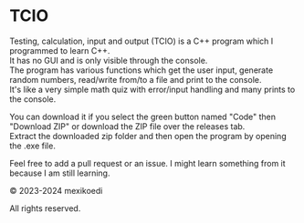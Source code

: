 # TCIO

Testing, calculation, input and output (TCIO) is a C++ program which I programmed to learn C++. <br>
It has no GUI and is only visible through the console. <br>
The program has various functions which get the user input, generate random numbers, read/write from/to a file and print to the console. <br>
It's like a very simple math quiz with error/input handling and many prints to the console.

You can download it if you select the green button named "Code" then "Download ZIP" or download the ZIP file over the releases tab. <br>
Extract the downloaded zip folder and then open the program by opening the .exe file. <br>

Feel free to add a pull request or an issue. I might learn something from it because I am still learning.

© 2023-2024 mexikoedi 

All rights reserved.
